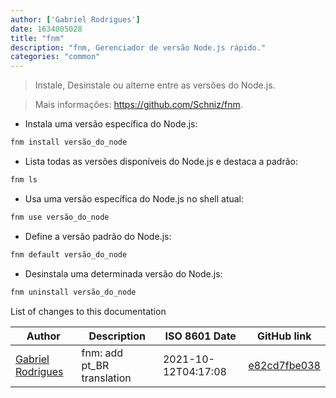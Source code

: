 ```yaml
---
author: ['Gabriel Rodrigues']
date: 1634005028
title: "fnm"
description: "fnm, Gerenciador de versão Node.js rápido."
categories: "common"
---
```

> Instale, Desinstale ou alterne entre as versões do Node.js.

> Mais informações: <https://github.com/Schniz/fnm>.

- Instala uma versão específica do Node.js:

```bash
fnm install versão_do_node
```

- Lista todas as versões disponíveis do Node.js e destaca a padrão:

```bash
fnm ls
```

- Usa uma versão específica do Node.js no shell atual:

```bash
fnm use versão_do_node
```

- Define a versão padrão do Node.js:

```bash
fnm default versão_do_node
```

- Desinstala uma determinada versão do Node.js:

```bash
fnm uninstall versão_do_node
```
List of changes to this documentation


Author | Description | ISO 8601 Date | GitHub link
------|-----|-----|-----
[Gabriel Rodrigues](mailto:gabrxzvski@gmail.com) | fnm: add pt_BR translation | 2021-10-12T04:17:08 | [e82cd7fbe038](https://github.com/tldr-pages/tldr/commit/e82cd7fbe03883dae3d40e1da52db8bd0066be46)

